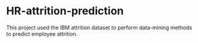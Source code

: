 # HR-attrition-prediction
This project used the IBM attrition dataset to perform data-mining methods to predict employee attrition.
